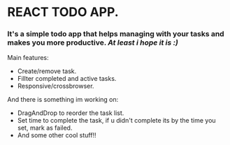 # **REACT TODO APP.**
### It's a simple todo app that helps managing with your tasks and makes you more productive. *At least i hope it is :)*
Main features:
  * Create/remove task.
  * Fillter completed and active tasks.
  * Responsive/crossbrowser.

And there is something im working on:
  * DragAndDrop to reorder the task list.
  * Set time to complete the task, if u didn't complete its by the time you set, mark as failed.
  * And some other cool stuff!!
